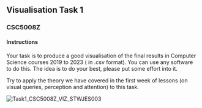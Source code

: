## Visualisation Task 1
### CSC5008Z

#### Instructions
Your task is to produce a good visualisation of the final results in Computer Science courses 2019 to 2023  ( in .csv format). You can use any software to do this. The idea is to do your best, please put some effort into it.

Try to apply the theory we have covered in the first week of lessons (on visual queries, perception and attention) to this task.

![Task1_CSC5008Z_VIZ_STWJES003](https://github.com/jessicastow/CSC5008Z/assets/56385852/7f969f08-dbf1-4b5f-95b2-bf349846e736)
